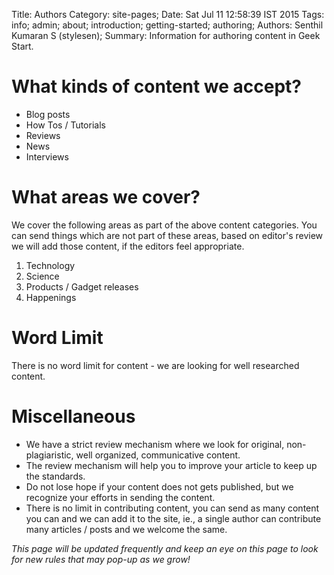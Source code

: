 Title: Authors
Category: site-pages;
Date: Sat Jul 11 12:58:39  IST 2015
Tags: info; admin; about; introduction; getting-started; authoring;
Authors: Senthil Kumaran S (stylesen);
Summary: Information for authoring content in Geek Start.

What kinds of content we accept?
================================
 * Blog posts
 * How Tos / Tutorials
 * Reviews
 * News
 * Interviews

What areas we cover?
====================
We cover the following areas as part of the above content categories. You can
send things which are not part of these areas, based on editor's review we
will add those content, if the editors feel appropriate.

 1. Technology
 2. Science
 3. Products / Gadget releases
 4. Happenings

Word Limit
==========
There is no word limit for content - we are looking for well researched
content.

Miscellaneous
=============
 * We have a strict review mechanism where we look for original,
   non-plagiaristic, well organized, communicative content.
 * The review mechanism will help you to improve your article to keep up the
   standards.
 * Do not lose hope if your content does not gets published, but we recognize
   your efforts in sending the content.
 * There is no limit in contributing content, you can send as many content you
   can and we can add it to the site, ie., a single author can contribute
   many articles / posts and we welcome the same.

*This page will be updated frequently and keep an eye on this page to look
for new rules that may pop-up as we grow!*
